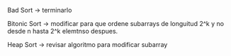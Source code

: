 Bad Sort -> terminarlo

Bitonic Sort -> modificar para que ordene subarrays de longuitud 2^k y no desde n hasta 2^k elemtnso despues.

Heap Sort -> revisar algoritmo para modificar subarray
